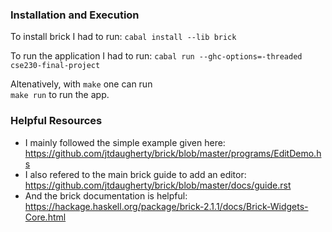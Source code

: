 ### Installation and Execution
To install brick I had to run:
`cabal install --lib brick`

To run the application I had to run:
`cabal run --ghc-options=-threaded cse230-final-project`

Altenatively, with `make` one can run\
`make run` to run the app.

### Helpful Resources
- I mainly followed the simple example given here:
<https://github.com/jtdaugherty/brick/blob/master/programs/EditDemo.hs>
- I also refered to the main brick guide to add an editor: <https://github.com/jtdaugherty/brick/blob/master/docs/guide.rst>
- And the brick documentation is helpful: <https://hackage.haskell.org/package/brick-2.1.1/docs/Brick-Widgets-Core.html>



